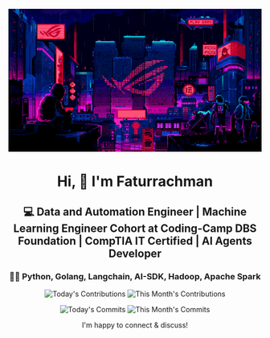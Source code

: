 <div align="center">
  
  ![Banner GIF](images/desktop-neon-gaming.gif)

  # Hi, 👋 I'm Faturrachman

  ## 💻 Data and Automation Engineer | Machine Learning Engineer Cohort at Coding-Camp DBS Foundation | CompTIA IT Certified | AI Agents Developer

  ### 👩‍💻 Python, Golang, Langchain, AI-SDK, Hadoop, Apache Spark

  <!-- TODAY_CONTRIBUTIONS: 5 -->
  <!-- MONTH_CONTRIBUTIONS: 126 2025-05 -->
  ![Today's Contributions](https://img.shields.io/badge/Today's%20Contributions-5-purple)
  ![This Month's Contributions](https://img.shields.io/badge/This%20Month's%20Contributions-126-orange)

  <!-- TODAY_COMMITS: 4 -->
  <!-- MONTH_COMMITS: 101 2025-05 -->
  ![Today's Commits](https://img.shields.io/badge/Today's%20Commits-4-blue)
  ![This Month's Commits](https://img.shields.io/badge/This%20Month's%20Commits-101-green)
  
  I'm happy to connect & discuss!
  
</div>
